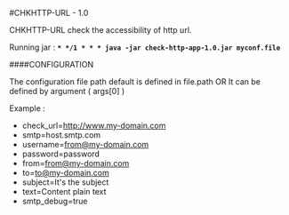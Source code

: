 #CHKHTTP-URL - 1.0

CHKHTTP-URL check the accessibility of http url.

Running jar : **`* */1 * * * java -jar check-http-app-1.0.jar myconf.file`**

####CONFIGURATION

The configuration file path default is defined in file.path OR It can be defined by argument ( args[0] )

Example :

 * check_url=http://www.my-domain.com
 * smtp=host.smtp.com
 * username=from@my-domain.com
 * password=password
 * from=from@my-domain.com
 * to=to@my-domain.com
 * subject=It's the subject
 * text=Content plain text
 * smtp_debug=true

